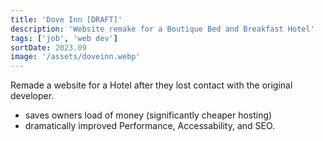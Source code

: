 ```yaml
---
title: 'Dove Inn [DRAFT]'
description: 'Website remake for a Boutique Bed and Breakfast Hotel'
tags: ['job', 'web dev']
sortDate: 2023.09
image: '/assets/doveinn.webp'
---
```

Remade a website for a Hotel after they lost contact with the original developer.
- saves owners load of money (significantly cheaper hosting)
- dramatically improved Performance, Accessability, and SEO.
